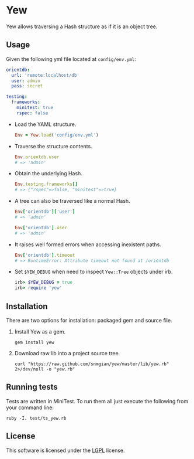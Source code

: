 # Yew

Yew allows traversing a Hash structure as if it is an object tree.


## Usage

Given the following yml file located at `config/env.yml`:

  ``` yaml
  orientdb:
    url: 'remote:localhost/db'
    user: admin
    pass: secret

  testing:
    frameworks:
      minitest: true
      rspec: false
  ```


 - Load the YAML structure.

    ``` ruby
    Env = Yew.load('config/env.yml')
    ```


 - Traverse the structure contents.

    ``` ruby
    Env.orientdb.user
    # => 'admin'
    ```

 - Obtain the underlying Hash.

    ``` ruby
    Env.testing.frameworks[]
    # => {"rspec"=>false, "minitest"=>true}
    ```


 - A tree can also be traversed like a normal Hash.

    ``` ruby
    Env['orientdb']['user']
    # => 'admin'

    Env['orientdb'].user
    # => 'admin'
    ```


 - It raises well formed errors when accessing inexistent paths.

    ``` ruby
    Env['orientdb'].timeout
    # => RuntimeError: Attribute timeout not found at /orientdb
    ```


 - Set `$YEW_DEBUG` when need to inspect `Yew::Tree` objects under irb.


    ``` ruby
    irb> $YEW_DEBUG = true
    irb> require 'yew'
    ```

## Installation

There are two options for installation: packaged gem and source file.

 1. Install Yew as a gem.

    ``` shell
    gem install yew
    ```


 2. Download raw lib into a project source tree.

    ``` shell
    curl "https://raw.github.com/snmgian/yew/master/lib/yew.rb" 2>/dev/null -o "yew.rb"
    ```

## Running tests

Tests are written in MiniTest. To run them all just execute the following from your command line:

  ``` shell
  ruby -I. test/ts_yew.rb
  ```

## License

This software is licensed under the [LGPL][lgpl] license.

[lgpl]: https://www.gnu.org/licenses/lgpl.html
